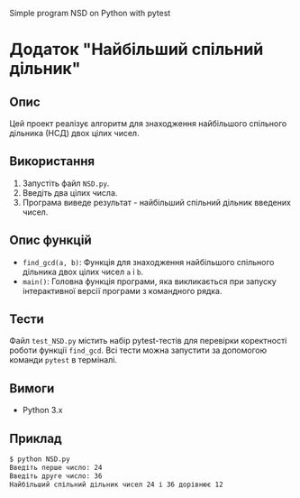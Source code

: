 Simple program NSD on Python with pytest
# Додаток "Найбільший спільний дільник"

## Опис
Цей проект реалізує алгоритм для знаходження найбільшого спільного дільника (НСД) двох цілих чисел.

## Використання
1. Запустіть файл `NSD.py`.
2. Введіть два цілих числа.
3. Програма виведе результат - найбільший спільний дільник введених чисел.

## Опис функцій
- `find_gcd(a, b)`: Функція для знаходження найбільшого спільного дільника двох цілих чисел `a` і `b`.
- `main()`: Головна функція програми, яка викликається при запуску інтерактивної версії програми з командного рядка.

## Тести
Файл `test_NSD.py` містить набір pytest-тестів для перевірки коректності роботи функції `find_gcd`. Всі тести можна запустити за допомогою команди `pytest` в терміналі.

## Вимоги
- Python 3.x

## Приклад
```bash
$ python NSD.py
Введіть перше число: 24
Введіть друге число: 36
Найбільший спільний дільник чисел 24 і 36 дорівнює 12
